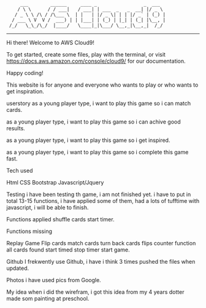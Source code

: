          ___        ______     ____ _                 _  ___  
        / \ \      / / ___|   / ___| | ___  _   _  __| |/ _ \ 
       / _ \ \ /\ / /\___ \  | |   | |/ _ \| | | |/ _` | (_) |
      / ___ \ V  V /  ___) | | |___| | (_) | |_| | (_| |\__, |
     /_/   \_\_/\_/  |____/   \____|_|\___/ \__,_|\__,_|  /_/ 
 ----------------------------------------------------------------- 


Hi there! Welcome to AWS Cloud9!

To get started, create some files, play with the terminal,
or visit https://docs.aws.amazon.com/console/cloud9/ for our documentation.

Happy coding!


This website is for anyone and everyone who wants to play or who wants to get
inspiration.

userstory
as a young player type, i want to play this game so i can match cards.

as a young player type, i want to play this game so i can achive good results.

as a young player type, i want to play this game so i get inspired.

as a young player type, i want to play this game so i complete this game fast.


Tech used

Html
CSS
Bootstrap
Javascript/Jquery


Testing
i have been testing th game, i am not finished yet.
i have to put in total 13-15 functions, 
i have applied some of them, had a lots of tufftime with javascript, i will 
be able to finish.

Functions applied
shuffle cards
start timer.

Functions missing

Replay Game
Flip cards
match cards
turn back cards
flips counter
function all cards found
start timed
stop timer
start game.

Github
I frekwently use Github, i have i think 3 times pushed the files when updated.


Photos
i have used pics from Google.

My idea when i did the wirefram, i got this idea from my
4 years dotter made som painting at preschool.


